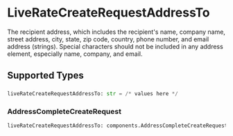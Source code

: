 # LiveRateCreateRequestAddressTo

The recipient address, which includes the recipient's name, company name, street address, city, state, zip code, 
country, phone number, and email address (strings). Special characters should not be included in 
any address element, especially name, company, and email.


## Supported Types

### 

```python
liveRateCreateRequestAddressTo: str = /* values here */
```

### AddressCompleteCreateRequest

```python
liveRateCreateRequestAddressTo: components.AddressCompleteCreateRequest = /* values here */
```

